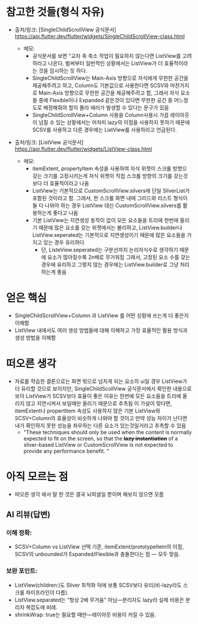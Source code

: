 # 참고한 것들(형식 자유)
- 출처/링크: [SingleChildScrollView 공식문서] https://api.flutter.dev/flutter/widgets/SingleChildScrollView-class.html
  - 메모:
    - 공식문서를 보면 "교차 축 축소 작업이 필요하지 않는다면 ListView를 고려하라고 나온다. 벌써부터 일반적인 상황에서는 ListView가 더 효율적이라는 것을 암시하는 듯 하다.
    - SingleChildScrollView는 Main-Axis 방향으로 자식에게 무한한 공간을 제공해주려고 하고, Column도 기본값으로 사용한다면 SCSV와 마찬가지로 Main-Axis 방향으로 무한한 공간을 제공해주려고 함, 그래서 자식 요소들 중에 Flexible이나 
Expanded 같은것이 있다면 무한한 공간 중 어느정도로 배정해줘야 할지 몰라 에러가 발생할 수 있다는 문구가 있음
    - SingleChildScrollView+Column 사용을 Column사용시 가끔 레이아웃이 넘칠 수 있는 상황에서는 어차피 lazy의 이점을 사용하지 못하기 때문에 SCSV를 사용하고 다른 경우에는 ListView를 사용하라고 언급된다.


- 출처/링크: [ListView 공식문서] https://api.flutter.dev/flutter/widgets/ListView-class.html
  - 메모:
    - itemExtent, propertyItem 속성을 사용하여 자식 위젯이 스크롤 방향으 갖는 크기를 고정시키는게 자식 위젯이 직접 스크롤 방향의 크기를 갖는것보다 더 효율적이라고 나옴
    - ListView는 기본적으로 CustomScrollView.silvers에 단일 SilverList가 포함된 것이라고 함. 그래서, 한 스크롤 화면 내에 그리드와 리스트 형식이 둘 다 나와야 하는 경우 ListView 대신 CustomScrollView.silvers를 활용하는게 좋다고 나옴
    - 기본 ListView는 지연생성 동작이 없이 모든 요소들을 트리에 한번에 올리기 때문에 많은 요소를 갖는 위젯에서는 불리하고, ListView.builder나 ListView.seperated는 기본적으로 지연생성이기 때문에 많은 요소들을 가지고 있는 경우 유리하다
      - 단, ListeView.seperated는 구분선까지 논리자식수로 생각하기 때문에 요소가 많아질수록 2n배로 무거워짐 그래서, 고정된 요소 수를 갖는 경우에 유리하고 그렇지 않는 경우에는 ListView.builder로 그냥 처리하는게 좋음

# 얻은 핵심
- SingleChildScrollView+Column 과 ListView 를 어떤 상황에 쓰는게 더 좋은지 이해함
- ListView 내에서도 여러 생성 방법들에 대해 이해하고 가장 효율적인 활용 방식과 생성 방법을 이해함

# 떠오른 생각
- 자료를 학습한 결론으로는 화면 밖으로 넘치게 되는 요소의 ui일 경우 ListView가 더 유리할 것으로 보이지만, SingleChildScollView 공식문서에서 확인한 내용으로 보아 ListView가 SCSV보다 효율이 좋은 이유는 한번에 모든 요소들을 트리에 올리지 않고 지연시켜서 보일때만 올리기 때문으로 추측됨
이 가설이 맞다면, itemExtent나 propertItem 속성도 사용하지 않은 기본 ListView와 SCSV+Column의 효율성이 비슷하게 나와야 할 것이고 만약 성능 차이가 난다면 내가 확인하지 못한 성능을 좌우하는 다른 요소가 있는것일거라고 추측할 수 있음
  - "These techniques should only be used when the content is normally expected to fit on the screen, so that the ~~**lazy instantiation**~~ of a sliver-based ListView or CustomScrollView is not expected to provide any performance benefit. "

# 아직 모르는 점
- 떠오른 생각 에서 말 한 것은 결국 뇌피셜일 뿐이며 해보지 않으면 모름

## AI 리뷰(답변)
### 이해 정확:
- SCSV+Column vs ListView 선택 기준, itemExtent/prototypeItem의 이점, SCSV의 unbounded가 Expanded/Flexible과 충돌한다는 점 — 모두 맞음.

### 보완 포인트:
- ListView(children:)도 Sliver 최적화 덕에 보통 SCSV보다 유리(비-lazy라도 스크롤 파이프라인이 다름).
- ListView.separated는 “항상 2배 무거움” 아님—분리자도 lazy라 실제 비용은 분리자 복잡도에 비례.
- shrinkWrap: true는 필요할 때만—레이아웃 비용이 커질 수 있음.
